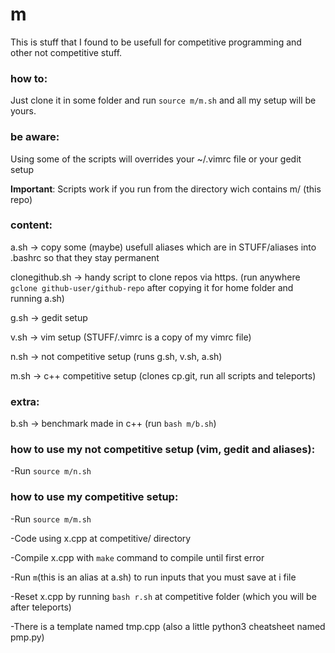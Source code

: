 # m
This is stuff that I found to be usefull for competitive programming and other not competitive stuff.

### how to:
Just clone it in some folder and run `source m/m.sh` and all my setup will be yours.

### be aware:
Using some of the scripts will overrides your ~/.vimrc file or your gedit setup

**Important**: Scripts work if you run from the directory wich contains m/ (this repo) 

### content:
a.sh -> copy some (maybe) usefull aliases which are in STUFF/aliases into .bashrc so that they stay permanent

clonegithub.sh -> handy script to clone repos via https. (run anywhere `gclone github-user/github-repo` after copying it for home folder and running a.sh)

g.sh -> gedit setup

v.sh -> vim setup (STUFF/.vimrc is a copy of my vimrc file)

n.sh -> not competitive setup (runs g.sh, v.sh, a.sh)

m.sh -> c++ competitive setup (clones cp.git, run all scripts and teleports)

### extra:
b.sh -> benchmark made in c++ (run `bash m/b.sh`)


### how to use my not competitive setup (vim, gedit and aliases):
-Run `source m/n.sh`

### how to use my competitive setup:
-Run `source m/m.sh`

-Code using x.cpp at competitive/ directory

-Compile x.cpp with `make` command to compile until first error

-Run `m`(this is an alias at a.sh) to run inputs that you must save at i file

-Reset x.cpp by running `bash r.sh` at competitive folder (which you will be after teleports)

-There is a template named tmp.cpp (also a little python3 cheatsheet named pmp.py)

